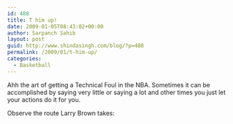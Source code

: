 ```yaml
---
id: 488
title: T him up!
date: 2009-01-05T08:43:02+00:00
author: Sarpanch Sahib
layout: post
guid: http://www.shindasingh.com/blog/?p=488
permalink: /2009/01/t-him-up/
categories:
  - Basketball
---
```

Ahh the art of getting a Technical Foul in the NBA. Sometimes it can be accomplished by saying very little or saying a lot and other times you just let your actions do it for you.

Observe the route Larry Brown takes:
